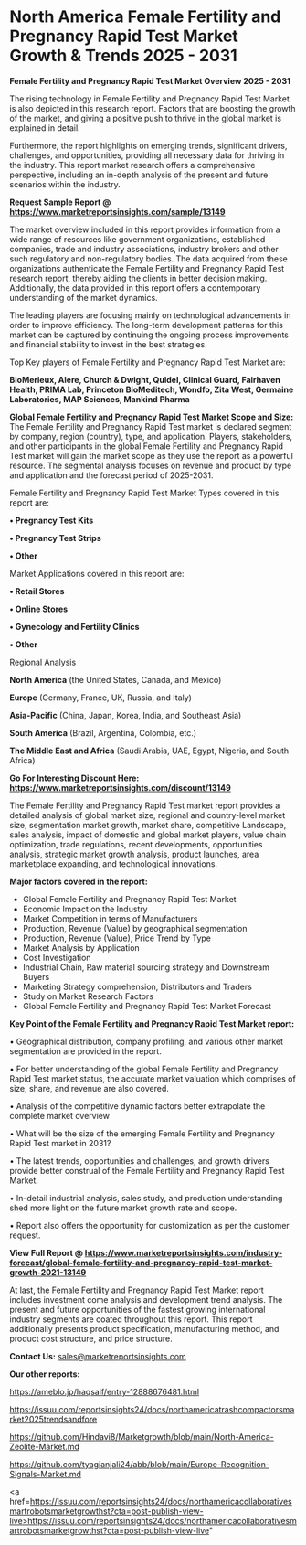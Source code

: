  # North America Female Fertility and Pregnancy Rapid Test Market Growth & Trends 2025 - 2031

<Strong> Female Fertility and Pregnancy Rapid Test Market Overview 2025 - 2031</strong>

The rising technology in Female Fertility and Pregnancy Rapid Test Market is also depicted in this research report. Factors that are boosting the growth of the market, and giving a positive push to thrive in the global market is explained in detail.

Furthermore, the report highlights on emerging trends, significant drivers, challenges, and opportunities, providing all necessary data for thriving in the industry. This report market research offers a comprehensive perspective, including an in-depth analysis of the present and future scenarios within the industry.

<strong>Request Sample Report @ <a href=https://www.marketreportsinsights.com/sample/13149>https://www.marketreportsinsights.com/sample/13149</a></strong>

The market overview included in this report provides information from a wide range of resources like government organizations, established companies, trade and industry associations, industry brokers and other such regulatory and non-regulatory bodies. The data acquired from these organizations authenticate the Female Fertility and Pregnancy Rapid Test research report, thereby aiding the clients in better decision making. Additionally, the data provided in this report offers a contemporary understanding of the market dynamics.

The leading players are focusing mainly on technological advancements in order to improve efficiency. The long-term development patterns for this market can be captured by continuing the ongoing process improvements and financial stability to invest in the best strategies.

Top Key players of Female Fertility and Pregnancy Rapid Test Market are:

<strong>BioMerieux, Alere, Church & Dwight, Quidel, Clinical Guard, Fairhaven Health, PRIMA Lab, Princeton BioMeditech, Wondfo, Zita West, Germaine Laboratories, MAP Sciences, Mankind Pharma</strong>

<strong><b>Global Female Fertility and Pregnancy Rapid Test Market Scope and Size:</b></strong>
The Female Fertility and Pregnancy Rapid Test market is declared segment by company, region (country), type, and application. Players, stakeholders, and other participants in the global Female Fertility and Pregnancy Rapid Test market will gain the market scope as they use the report as a powerful resource. The segmental analysis focuses on revenue and product by type and application and the forecast period of 2025-2031.

Female Fertility and Pregnancy Rapid Test Market Types covered in this report are:

<strong>• Pregnancy Test Kits

• Pregnancy Test Strips

• Other</strong>

Market Applications covered in this report are:

<strong>• Retail Stores

• Online Stores

• Gynecology and Fertility Clinics

• Other</strong> 

Regional Analysis

<strong>North America</strong> (the United States, Canada, and Mexico)

<strong>Europe</strong> (Germany, France, UK, Russia, and Italy)

<strong>Asia-Pacific</strong> (China, Japan, Korea, India, and Southeast Asia)

<strong>South America</strong> (Brazil, Argentina, Colombia, etc.)

<strong>The Middle East and Africa</strong> (Saudi Arabia, UAE, Egypt, Nigeria, and South Africa)

<strong>Go For Interesting Discount Here: <a href=https://www.marketreportsinsights.com/discount/13149>https://www.marketreportsinsights.com/discount/13149</a></strong>

The Female Fertility and Pregnancy Rapid Test market report provides a detailed analysis of global market size, regional and country-level market size, segmentation market growth, market share, competitive Landscape, sales analysis, impact of domestic and global market players, value chain optimization, trade regulations, recent developments, opportunities analysis, strategic market growth analysis, product launches, area marketplace expanding, and technological innovations.

<strong><b>Major factors covered in the report:</b></strong>
<ul>
  <li>Global Female Fertility and Pregnancy Rapid Test Market </li>
  <li>Economic Impact on the Industry</li>
  <li>Market Competition in terms of Manufacturers</li>
  <li>Production, Revenue (Value) by geographical segmentation</li>
  <li>Production, Revenue (Value), Price Trend by Type</li>
  <li>Market Analysis by Application</li>
  <li>Cost Investigation</li>
  <li>Industrial Chain, Raw material sourcing strategy and Downstream Buyers</li>
  <li>Marketing Strategy comprehension, Distributors and Traders</li>
  <li>Study on Market Research Factors</li>
  <li>Global Female Fertility and Pregnancy Rapid Test Market Forecast</li>
</ul>

<strong><b>Key Point of the Female Fertility and Pregnancy Rapid Test Market report:</b></strong>

• Geographical distribution, company profiling, and various other market segmentation are provided in the report.

• For better understanding of the global Female Fertility and Pregnancy Rapid Test market status, the accurate market valuation which comprises of size, share, and revenue are also covered.

• Analysis of the competitive dynamic factors better extrapolate the complete market overview

• What will be the size of the emerging Female Fertility and Pregnancy Rapid Test market in 2031?

• The latest trends, opportunities and challenges, and growth drivers provide better construal of the Female Fertility and Pregnancy Rapid Test Market.

• In-detail industrial analysis, sales study, and production understanding shed more light on the future market growth rate and scope.

• Report also offers the opportunity for customization as per the customer request.

<strong><b>View Full Report @ <a href=https://www.marketreportsinsights.com/industry-forecast/global-female-fertility-and-pregnancy-rapid-test-market-growth-2021-13149>https://www.marketreportsinsights.com/industry-forecast/global-female-fertility-and-pregnancy-rapid-test-market-growth-2021-13149</a></b></strong>


At last, the Female Fertility and Pregnancy Rapid Test Market report includes investment come analysis and development trend analysis. The present and future opportunities of the fastest growing international industry segments are coated throughout this report. This report additionally presents product specification, manufacturing method, and product cost structure, and price structure.

<strong>Contact Us:</strong>
sales@marketreportsinsights.com

<strong>Our other reports:</strong>

<a href=https://ameblo.jp/haqsaif/entry-12888676481.html>https://ameblo.jp/haqsaif/entry-12888676481.html</a>

<a href=https://issuu.com/reportsinsights24/docs/northamericatrashcompactorsmarket2025trendsandfore>https://issuu.com/reportsinsights24/docs/northamericatrashcompactorsmarket2025trendsandfore</a>

<a href=https://github.com/Hindavi8/Marketgrowth/blob/main/North-America-Zeolite-Market.md>https://github.com/Hindavi8/Marketgrowth/blob/main/North-America-Zeolite-Market.md</a>

<a href=https://github.com/tyagianjali24/abb/blob/main/Europe-Recognition-Signals-Market.md>https://github.com/tyagianjali24/abb/blob/main/Europe-Recognition-Signals-Market.md</a>

<a href=https://issuu.com/reportsinsights24/docs/northamericacollaborativesmartrobotsmarketgrowthst?cta=post-publish-view-live>https://issuu.com/reportsinsights24/docs/northamericacollaborativesmartrobotsmarketgrowthst?cta=post-publish-view-live</a>"
